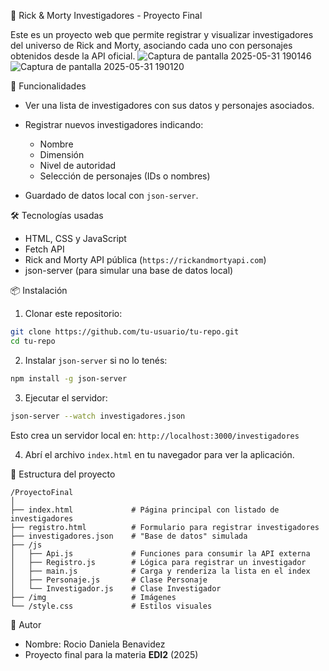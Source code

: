  🧪 Rick & Morty Investigadores - Proyecto Final

Este es un proyecto web que permite registrar y visualizar investigadores del universo de Rick and Morty, asociando cada uno con personajes obtenidos desde la API oficial.
![Captura de pantalla 2025-05-31 190146](https://github.com/user-attachments/assets/61b0be5f-092b-4709-a07b-1e74b3236372)
![Captura de pantalla 2025-05-31 190120](https://github.com/user-attachments/assets/f75b5621-2dc1-43cb-9b95-e5e3d28723f5)



🚀 Funcionalidades

* Ver una lista de investigadores con sus datos y personajes asociados.
* Registrar nuevos investigadores indicando:

  * Nombre
  * Dimensión
  * Nivel de autoridad
  * Selección de personajes (IDs o nombres)
* Guardado de datos local con `json-server`.

🛠️ Tecnologías usadas

* HTML, CSS y JavaScript
* Fetch API
* Rick and Morty API pública (`https://rickandmortyapi.com`)
* json-server (para simular una base de datos local)

📦 Instalación

1. Clonar este repositorio:

```bash
git clone https://github.com/tu-usuario/tu-repo.git
cd tu-repo
```

2. Instalar `json-server` si no lo tenés:

```bash
npm install -g json-server
```

3. Ejecutar el servidor:

```bash
json-server --watch investigadores.json
```

Esto crea un servidor local en: `http://localhost:3000/investigadores`

4. Abrí el archivo `index.html` en tu navegador para ver la aplicación.

 📁 Estructura del proyecto

```
/ProyectoFinal
│
├── index.html             # Página principal con listado de investigadores
├── registro.html          # Formulario para registrar investigadores
├── investigadores.json    # "Base de datos" simulada
├── /js
│   ├── Api.js             # Funciones para consumir la API externa
│   ├── Registro.js        # Lógica para registrar un investigador
│   ├── main.js            # Carga y renderiza la lista en el index
│   ├── Personaje.js       # Clase Personaje
│   └── Investigador.js    # Clase Investigador
├── /img                   # Imágenes
└── /style.css             # Estilos visuales
```

🧠 Autor

* Nombre: Rocio Daniela Benavidez 
* Proyecto final para la materia **EDI2** (2025)
